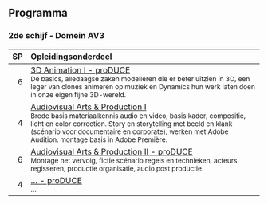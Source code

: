 Programma
---------

### 2de schijf - Domein AV3

| SP | Opleidingsonderdeel                                                                                                        |
|---:|:---------------------------------------------------------------------------------------------------------------------------|
|  6 | [3D Animation I - proDUCE][]<br><small>De basics, alledaagse zaken modelleren die er beter uitzien in 3D,  een leger van clones animeren op muziek en Dynamics hun werk laten doen in onze eigen fijne 3D-wereld.</small>                                                             |
|  4 | [Audiovisual Arts & Production I][]<br><small>Brede basis materiaalkennis audio en video, basis kader, compositie, licht en color correction. Story en storytelling met beeld en klank (scénario voor documentaire en corporate), werken met Adobe Audition, montage basis in Adobe Première.</small>                                                      |
|  6 | [Audiovisual Arts & Production II - proDUCE][]<br><small>Montage het vervolg, fictie scénario regels en technieken, acteurs regisseren, productie organisatie, audio post productie.</small>                                           |
|  4 | [… - proDUCE][]<br><small>…</small>                                                                        |

[3D Animation I - proDUCE]:https://bamaflexweb.arteveldehs.be/BMFUIDetailxOLOD.aspx?a=56964&b=5&c=1
[Audiovisual Arts & Production I]:https://bamaflexweb.arteveldehs.be/BMFUIDetailxOLOD.aspx?a=57149&b=5&c=1
[Audiovisual Arts & Production II - proDUCE]:https://bamaflexweb.arteveldehs.be/BMFUIDetailxOLOD.aspx?a=57149&b=5&c=1
[… - proDUCE]:http://www.arteveldehogeschool.be
